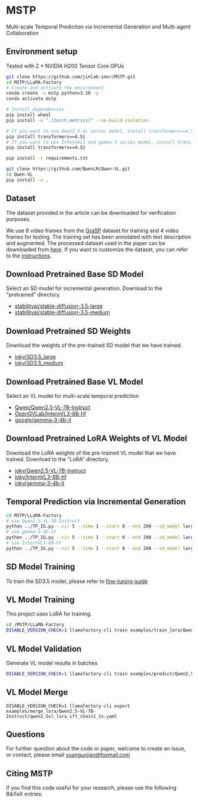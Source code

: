 # MSTP
Multi-scale Temporal Prediction via Incremental Generation and Multi-agent Collaboration

## Environment setup
Tested with 2 * NVIDIA H200 Tensor Core GPUs

```bash
git clone https://github.com/jinlab-imvr/MSTP.git
cd MSTP/LLaMA-Factory
# Create and activate the environment
conda create -n mstp python=3.10 -y
conda activate mstp

# Install dependencies
pip install wheel
pip install -e ".[torch,metrics]" --no-build-isolation

# If you want to use Qwen2.5-VL series model, install transformers==4.51
pip install transformers==4.51
# If you want to use InternVL3 and gemma-3 series model, install transformers==4.52
pip install transformers==4.52

pip install -r requirements.txt

git clone https://github.com/QwenLM/Qwen-VL.git
cd Qwen-VL
pip install -e .
```
## Dataset
The dataset provided in the article can be downloaded for verification purposes.

We use 8 video frames from the [GraSP](https://drive.google.com/drive/folders/1Pnpj-0c7OpShTMqnpuFp66FThhUs90y3) dataset for training and 4 video frames for testing.
The training set has been annotated with text description and augmented. The processed dataset used in the paper can be downloaded from [here](https://huggingface.co/datasets/ioky/GraSP).
If you want to customize the dataset, you can refer to the [instructions](LLaMA-Factory/data/README.md).


## Download Pretrained Base SD Model
Select an SD model for incremental generation. Download to the "pretrained" directory.
- [stabilityai/stable-diffusion-3.5-large](https://huggingface.co/stabilityai/stable-diffusion-3.5-large)
- [stabilityai/stable-diffusion-3.5-medium](https://huggingface.co/stabilityai/stable-diffusion-3.5-medium)

## Download Pretrained SD Weights
Download the weights of the pre-trained SD model that we have trained.
- [ioky/SD3.5_large](https://huggingface.co/ioky/SD3.5_large)
- [ioky/SD3.5_medium](https://huggingface.co/ioky/SD3.5_medium)



## Download Pretrained Base VL Model
Select an VL model for multi-scale temporal prediction

- [Qwen/Qwen2.5-VL-7B-Instruct](https://huggingface.co/Qwen/Qwen2.5-VL-7B-Instruct)
- [OpenGVLab/InternVL3-8B-hf](https://huggingface.co/OpenGVLab/InternVL3-8B-hf)
- [google/gemma-3-4b-it](https://huggingface.co/google/gemma-3-4b-it)

## Download Pretrained LoRA Weights of VL Model
Download the LoRA weights of the pre-trained VL model that we have trained. Download to the "LoRA" directory.

- [ioky/Qwen2.5-VL-7B-Instruct](https://huggingface.co/ioky/Qwen2.5-VL-7B-Instruct)
- [ioky/InternVL3-8B-hf](https://huggingface.co/ioky/InternVL3-8B-hf)
- [ioky/gemma-3-4b-it](https://huggingface.co/ioky/gemma-3-4b-it)

## Temporal Prediction via Incremental Generation
```bash
cd MSTP/LLaMA-Factory
# use Qwen2.5-VL-7B-Instruct
python ../TP_IG.py --cir 5 --time 1 --start 0 --end 200 --sd_model large --mode test --model_name Qwen2.5-VL-7B-Instruct
# use gemma-3-4b-it
python ../TP_IG.py --cir 5 --time 1 --start 0 --end 200 --sd_model large --mode test --model_name gemma-3-4b-it
# use InternVL3-8B-hf
python ../TP_IG.py --cir 5 --time 1 --start 0 --end 200 --sd_model large --mode test --model_name InternVL3-8B-hf

```
## SD Model Training
To train the SD3.5 model, please refer to [fine-tuning guide](https://stabilityai.notion.site/Stable-Diffusion-3-5-fine-tuning-guide-11a61cdcd1968027a15bdbd7c40be8c6)

## VL Model Training
This project uses LoRA for training.
```bash
cd /MSTP/LLaMA-Factory
DISABLE_VERSION_CHECK=1 llamafactory-cli train examples/train_lora/Qwen2.5-VL-7B-Instruct/qwen2.5vl_lora_sft_chain1_1s.yaml
```
## VL Model Validation
Generate VL model results in batches
```bash
DISABLE_VERSION_CHECK=1 llamafactory-cli train examples/predict/Qwen2.5-VL-7B-Instruct/qwen2.5vl_lora_sft_chain1_1s.yaml
```
## VL Model Merge
```text
DISABLE_VERSION_CHECK=1 llamafactory-cli export examples/merge_lora/Qwen2.5-VL-7B-Instruct/qwen2.5vl_lora_sft_chain1_1s.yaml
```

## Questions
For further question about the code or paper, welcome to create an issue, or contact, please email yuanguojian@foxmail.com

## Citing MSTP
If you find this code useful for your research, please use the following BibTeX entries:
